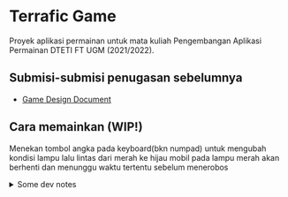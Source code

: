 # Terrafic Game
Proyek aplikasi permainan untuk mata kuliah Pengembangan Aplikasi Permainan DTETI FT UGM (2021/2022).

## Submisi-submisi penugasan sebelumnya
- [Game Design Document](Docs/Game%20Design%20Document_E-Tree.pdf)

## Cara memainkan (WIP!)
Menekan tombol angka pada keyboard(bkn numpad) untuk mengubah kondisi lampu lalu lintas dari merah ke hijau
mobil pada lampu merah akan berhenti dan menunggu waktu tertentu sebelum menerobos

<details>
  <summary>Some dev notes</summary>
  
  ## Resource untuk pake PathCreator
  Link youtube : [PathCreator](https://www.youtube.com/watch?v=saAQNRSYU9k)

  ## Cara pake tilemap
  Texture untuk tilemap ada di Assets\CityStreets\Textures
  untuk taruk tile pilih tilemap trus tile pallete, trus tekan "b" atau pilih paint brush
  untuk rotate tekan "]"
</details>
